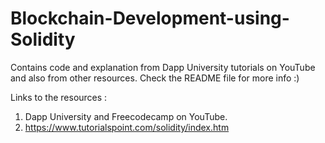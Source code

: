 # Blockchain-Development-using-Solidity
Contains code and explanation from Dapp University tutorials on YouTube and also from other resources. Check the README file for more info :)

Links to the resources :

1. Dapp University and Freecodecamp on YouTube.
2. https://www.tutorialspoint.com/solidity/index.htm
